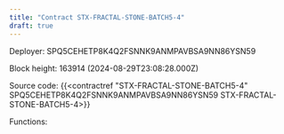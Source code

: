 ```yaml
---
title: "Contract STX-FRACTAL-STONE-BATCH5-4"
draft: true
---
```

Deployer: SPQ5CEHETP8K4Q2FSNNK9ANMPAVBSA9NN86YSN59


 



Block height: 163914 (2024-08-29T23:08:28.000Z)

Source code: {{<contractref "STX-FRACTAL-STONE-BATCH5-4" SPQ5CEHETP8K4Q2FSNNK9ANMPAVBSA9NN86YSN59 STX-FRACTAL-STONE-BATCH5-4>}}

Functions:


